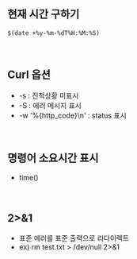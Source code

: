 
## 현재 시간 구하기
```
$(date +%y-%m-%dT%H:%M:%S)
```
<br>

## Curl 옵션
* -s : 진척상황 미표시
* -S : 에러 메시지 표시
* -w '%{http_code}\n' : status 표시
<br>

## 명령어 소요시간 표시
* time()
<br>

## 2>&1
* 표준 에러를 표준 출력으로 리다이렉트
* ex) rm test.txt > /dev/null 2>&1
